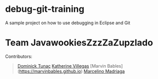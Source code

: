 # debug-git-training
A sample project on how to use debugging in Eclipse and Git


# Team JavawookiesZzzZaZupzlado

Contributors:

>[Dominick Tunac](https://nicktunac.github.io)
>[Katherine Villegas](https://kathvillegas.github.io)
>[Marvin Bables] (https://marvinbables.github.io)
>[Marcelino Madriaga](https://morsemars.github.io)

